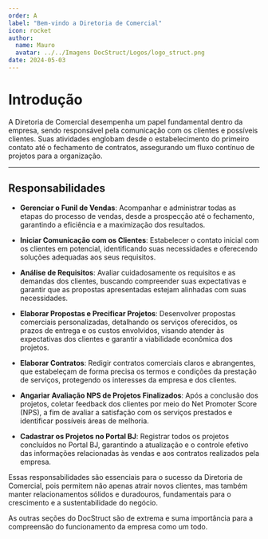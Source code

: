 ```yaml
---
order: A
label: "Bem-vindo a Diretoria de Comercial"
icon: rocket
author:
  name: Mauro
  avatar: ../../Imagens DocStruct/Logos/logo_struct.png
date: 2024-05-03
---
```


# Introdução

A Diretoria de Comercial desempenha um papel fundamental dentro da empresa, sendo responsável pela comunicação com os clientes e possíveis clientes. Suas atividades englobam desde o estabelecimento do primeiro contato até o fechamento de contratos, assegurando um fluxo contínuo de projetos para a organização.

---

## Responsabilidades

- **Gerenciar o Funil de Vendas**: Acompanhar e administrar todas as etapas do processo de vendas, desde a prospecção até o fechamento, garantindo a eficiência e a maximização dos resultados.

- **Iniciar Comunicação com os Clientes**: Estabelecer o contato inicial com os clientes em potencial, identificando suas necessidades e oferecendo soluções adequadas aos seus requisitos.

- **Análise de Requisitos**: Avaliar cuidadosamente os requisitos e as demandas dos clientes, buscando compreender suas expectativas e garantir que as propostas apresentadas estejam alinhadas com suas necessidades.

- **Elaborar Propostas e Precificar Projetos**: Desenvolver propostas comerciais personalizadas, detalhando os serviços oferecidos, os prazos de entrega e os custos envolvidos, visando atender às expectativas dos clientes e garantir a viabilidade econômica dos projetos.

- **Elaborar Contratos**: Redigir contratos comerciais claros e abrangentes, que estabeleçam de forma precisa os termos e condições da prestação de serviços, protegendo os interesses da empresa e dos clientes.

- **Angariar Avaliação NPS de Projetos Finalizados**: Após a conclusão dos projetos, coletar feedback dos clientes por meio do Net Promoter Score (NPS), a fim de avaliar a satisfação com os serviços prestados e identificar possíveis áreas de melhoria.

- **Cadastrar os Projetos no Portal BJ**: Registrar todos os projetos concluídos no Portal BJ, garantindo a atualização e o controle efetivo das informações relacionadas às vendas e aos contratos realizados pela empresa.

Essas responsabilidades são essenciais para o sucesso da Diretoria de Comercial, pois permitem não apenas atrair novos clientes, mas também manter relacionamentos sólidos e duradouros, fundamentais para o crescimento e a sustentabilidade do negócio.

As outras seções do DocStruct são de extrema e suma importância para a compreensão do funcionamento da empresa como um todo.